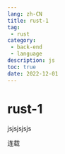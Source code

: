 ```yaml
---
lang: zh-CN
title: rust-1
tag: 
 - rust
category: 
 - back-end
 - language
description: js
toc: true
date: 2022-12-01
---
```


# rust-1

jsjsjsjsjs

连载
